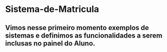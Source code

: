 # Sistema-de-Matricula

## Vimos nesse primeiro momento exemplos de sistemas e definimos as funcionalidades a serem inclusas no painel do Aluno.